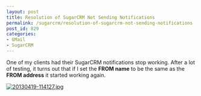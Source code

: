 ```yaml
---
layout: post
title: Resolution of SugarCRM Not Sending Notifications
permalink: /sugarcrm/resolution-of-sugarcrm-not-sending-notifications
post_id: 829
categories:
- GMail
- SugarCRM
---
```


One of my clients had their SugarCRM notifications stop working.
After a lot of testing, it turns out that if I set the **FROM name** to be the same as the **FROM address** it started working again.

[![20130419-114127.jpg](http://ben.hamilton.id.au/cms/wp-content/uploads/2013/04/20130419-114127.jpg)](http://ben.hamilton.id.au/cms/wp-content/uploads/2013/04/20130419-114127.jpg)

